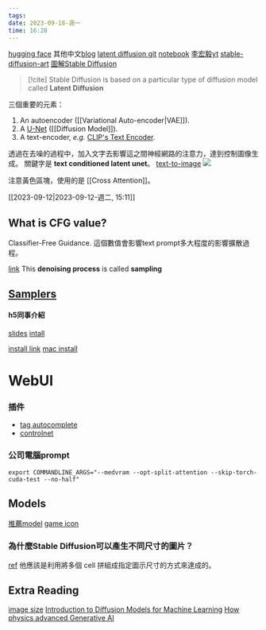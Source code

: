 ```yaml
---
tags: 
date: 2023-09-18-週一
time: 16:28
---
```

[hugging face](https://huggingface.co/blog/stable_diffusion)
其他中文[blog](https://www.cijiyun.com/newsview?id=449)
[latent diffusion git](https://github.com/CompVis/latent-diffusion)
[notebook](https://github.com/huggingface/notebooks/tree/main/diffusers)
[李宏毅yt](https://www.youtube.com/watch?v=JbfcAaBT66U&t=315s)
[stable-diffusion-art](https://stable-diffusion-art.com/how-stable-diffusion-work/)
[圖解Stable Diffusion](https://jalammar.github.io/illustrated-stable-diffusion/)


> [!cite]
> Stable Diffusion is based on a particular type of diffusion model called **Latent Diffusion**


三個重要的元素：
1. An autoencoder ([[Variational Auto-encoder|VAE]]).
2. A [U-Net](https://colab.research.google.com/github/huggingface/notebooks/blob/main/diffusers/diffusers_intro.ipynb#scrollTo=wW8o1Wp0zRkq) ([[Diffusion Model]]).
3. A text-encoder, _e.g._ [CLIP's Text Encoder](https://huggingface.co/docs/transformers/model_doc/clip#transformers.CLIPTextModel).

透過在去噪的過程中，加入文字去影響這之間神經網路的注意力，達到控制圖像生成。
關鍵字是 **text conditioned latent unet**。
[text-to-image](https://eugeneyan.com/writing/text-to-image)
![](https://eugeneyan.com/assets/stable-diffusion.jpg)

注意黃色區塊，使用的是 [[Cross Attention]]。

[[2023-09-12|2023-09-12-週二, 15:11]]
## What is CFG value?
Classifier-Free Guidance.
這個數值會影響text prompt多大程度的影響擴散過程。

[link](https://stable-diffusion-art.com/samplers/)
This **denoising process** is called **sampling**

## [Samplers](https://stable-diffusion-art.com/samplers/)
#### h5同事介紹
[slides](https://docs.google.com/presentation/d/1_NMjis5a3asJGwPa-o70YippSuQDxuzg_pCc2CmQUf8/edit?pli=1#slide=id.g246243efd1b_0_0)
[intall](https://docs.google.com/presentation/d/1VDRfpaTMGHXMNpxjkTmxwjVKpxb15EMwQQK_bWgo4EI/edit#slide=id.g244487a9972_1_116)

[install link](https://blog.jimmycstudio.com/stablediffusion-local-install/)
[mac install](https://updayday.notion.site/MacOS-Stable-Diffusion-WebUI-M1-M2-Intel-61a0fd82ea0e451d9ead16beafc3a28b)

# WebUI

### 插件
- [tag autocomplete](https://github.com/DominikDoom/a1111-sd-webui-tagcomplete)
- [controlnet](https://github.com/Mikubill/sd-webui-controlnet)

### 公司電腦prompt
```shell
export COMMANDLINE_ARGS="--medvram --opt-split-attention --skip-torch-cuda-test --no-half"
```

## Models
[推薦model](https://blog.256pages.com/best-3-realistic-model-stable-diffusion/)
[game icon](https://civitai.com/models/47800?modelVersionId=76533)

### 為什麼Stable Diffusion可以產生不同尺寸的圖片？
[ref](https://blog.runpod.io/why-altering-the-resolution-in-standard-diffusion-gives-strange-results/)
他應該是利用將多個 cell 拼組成指定圖示尺寸的方式來達成的。

## Extra Reading
[image size](https://linuxhint.com/what-image-size-best-stable-diffusion/)
[Introduction to Diffusion Models for Machine Learning](https://www.assemblyai.com/blog/diffusion-models-for-machine-learning-introduction/)
[How physics advanced Generative AI](https://www.assemblyai.com/blog/how-physics-advanced-generative-ai/#generative-ai-with-thermodynamics)
